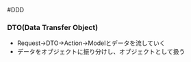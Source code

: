 #DDD 
### DTO(Data Transfer Object)

- Request->DTO->Action->Modelとデータを流していく
- データをオブジェクトに振り分けし、オブジェクトとして扱う